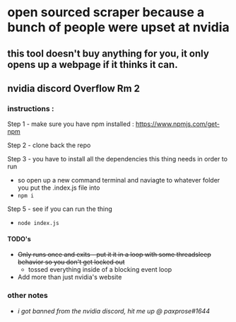 # open sourced scraper because a bunch of people were upset at nvidia
## this tool doesn't buy anything for you, it only opens up a webpage if it thinks it can.

## nvidia discord Overflow Rm 2

### instructions : 

Step 1 - make sure you have npm installed : https://www.npmjs.com/get-npm

Step 2 - clone back the repo

Step 3 - you have to install all the dependencies this thing needs in order to run 
  - so open up a new command terminal and naviagte to whatever folder you put the .index.js file into
  - ```npm i```

Step 5 - see if you can run the thing 
  - ```node index.js```

#### TODO's

+ ~~Only runs once and exits - put it it in a loop with some threadsleep behavior so you don't get locked out~~
  - tossed everything inside of a blocking event loop 
+ Add more than just nvidia's website 


### other notes
 - _i got banned from the nvidia discord, hit me up @ paxprose#1644_

